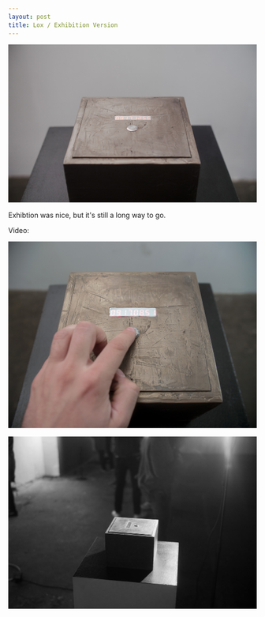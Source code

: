 ```yaml
---
layout: post
title: Lox / Exhibition Version
---
```


![alt text](/images/exhibition3.jpg "Logo Title Text 1")

Exhibtion was nice, but it's still a long way to go.

Video:

[![IMAGE ALT TEXT HERE](/images/exhibition4.jpg)](https://vimeo.com/238361982)

![alt text](/images/exhibition.jpg "Logo Title Text 1")
